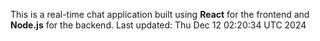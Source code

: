 This is a real-time chat application built using **React** for the frontend and **Node.js** for the backend.
Last updated: Thu Dec 12 02:20:34 UTC 2024

